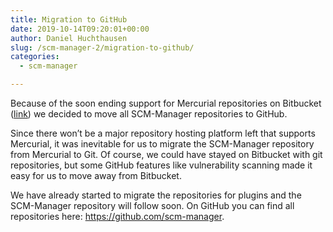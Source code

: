```yaml
---
title: Migration to GitHub
date: 2019-10-14T09:20:01+00:00
author: Daniel Huchthausen
slug: /scm-manager-2/migration-to-github/
categories:
  - scm-manager

---
```

Because of the soon ending support for Mercurial repositories on Bitbucket ([link](https://bitbucket.org/blog/sunsetting-mercurial-support-in-bitbucket)) we decided to move all SCM-Manager repositories to GitHub.

Since there won’t be a major repository hosting platform left that supports Mercurial, it was inevitable for us to migrate the SCM-Manager repository from Mercurial to Git. Of course, we could have stayed on Bitbucket with git repositories, but some GitHub features like vulnerability scanning made it easy for us to move away from Bitbucket.

We have already started to migrate the repositories for plugins and the SCM-Manager repository will follow soon. On GitHub you can find all repositories here: <https://github.com/scm-manager>.

